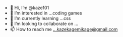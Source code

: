 - 👋 Hi, I’m @kaze101
- 👀 I’m interested in ...coding games
- 🌱 I’m currently learning ...css
- 💞️ I’m looking to collaborate on ...
- 📫 How to reach me ...kazekagemikage@gmail.com

<!---
kaze101/kaze101 is a ✨ special ✨ repository because its `README.md` (this file) appears on your GitHub profile.
You can click the Preview link to take a look at your changes.
--->
